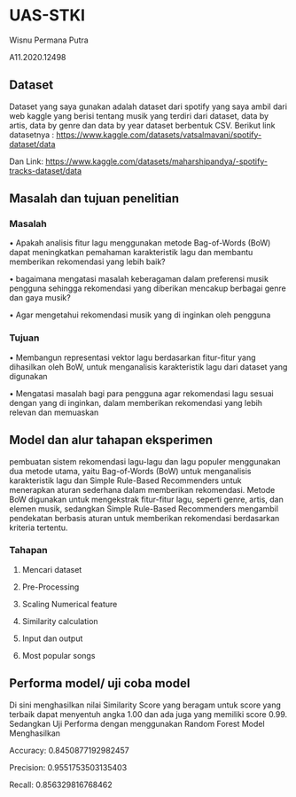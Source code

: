 # UAS-STKI
Wisnu Permana Putra

A11.2020.12498

## **Dataset**

Dataset yang saya gunakan adalah dataset dari spotify yang saya ambil dari web kaggle yang berisi tentang musik yang terdiri dari dataset, data by artis, data by genre dan data by year dataset berbentuk CSV. Berikut link datasetnya : https://www.kaggle.com/datasets/vatsalmavani/spotify-dataset/data

Dan Link: https://www.kaggle.com/datasets/maharshipandya/-spotify-tracks-dataset/data

## **Masalah dan tujuan penelitian**

### Masalah

•	Apakah analisis fitur lagu menggunakan metode Bag-of-Words (BoW) dapat meningkatkan pemahaman karakteristik lagu dan membantu memberikan rekomendasi yang lebih baik?

•	bagaimana mengatasi masalah keberagaman dalam preferensi musik pengguna sehingga rekomendasi yang diberikan mencakup berbagai genre dan gaya musik? 

•	Agar mengetahui rekomendasi musik yang di inginkan oleh pengguna

### Tujuan

•	Membangun representasi vektor lagu berdasarkan fitur-fitur yang dihasilkan oleh BoW, untuk menganalisis karakteristik lagu dari dataset yang digunakan

•	Mengatasi masalah bagi para pengguna agar rekomendasi lagu sesuai dengan yang di inginkan, dalam memberikan rekomendasi yang lebih relevan dan memuaskan

## **Model dan alur tahapan eksperimen**

pembuatan sistem rekomendasi lagu-lagu dan lagu populer menggunakan dua metode utama, yaitu Bag-of-Words (BoW) untuk menganalisis karakteristik lagu dan Simple Rule-Based Recommenders untuk menerapkan aturan sederhana dalam memberikan rekomendasi. Metode BoW digunakan untuk mengekstrak fitur-fitur lagu, seperti genre, artis, dan elemen musik, sedangkan Simple Rule-Based Recommenders mengambil pendekatan berbasis aturan untuk memberikan rekomendasi berdasarkan kriteria tertentu.

### Tahapan

1.	Mencari dataset
   
2.	Pre-Processing
   
3.	Scaling Numerical feature
   
4.	Similarity calculation
   
5.	Input dan output
    
6.	Most popular songs

## **Performa model/ uji coba model**

Di sini menghasilkan nilai Similarity Score yang beragam untuk score yang terbaik dapat menyentuh angka 1.00 dan ada juga yang memiliki score 0.99. Sedangkan Uji Performa dengan menggunakan Random Forest Model Menghasilkan

Accuracy:  0.8450877192982457

Precision:  0.9551753503135403

Recall:  0.856329816768462
